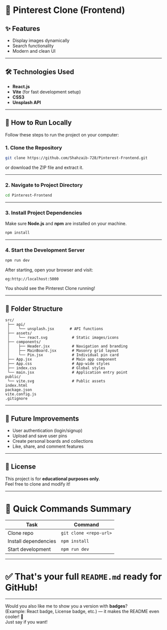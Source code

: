# 📌 Pinterest Clone (Frontend)

## ✨ Features

- Display images dynamically
- Search functionality 
- Modern and clean UI

---

## 🛠 Technologies Used

- **React.js**
- **Vite** (for fast development setup)
- **CSS3** 
- **Unsplash API** 

---

## 🚀 How to Run Locally

Follow these steps to run the project on your computer:

### 1. Clone the Repository

```bash
git clone https://github.com/Shahzaib-728/Pinterest-Frontend.git
```

or download the ZIP file and extract it.

---

### 2. Navigate to Project Directory

```bash
cd Pinterest-Frontend
```

---

### 3. Install Project Dependencies

Make sure **Node.js** and **npm** are installed on your machine.

```bash
npm install
```

---

### 4. Start the Development Server

```bash
npm run dev
```

After starting, open your browser and visit:

```
eg:http://localhost:5000
```

You should see the Pinterest Clone running!

---

## 📁 Folder Structure

```plaintext
src/
 ├── api/
 │    └── unsplash.jsx       # API functions 
 ├── assets/
 │    └── react.svg           # Static images/icons
 ├── components/
 │    ├── Header.jsx          # Navigation and branding
 │    ├── MainBoard.jsx       # Masonry grid layout
 │    └── Pin.jsx             # Individual pin card
 ├── App.jsx                  # Main app component
 ├── App.css                  # App-wide styles
 ├── index.css                # Global styles
 └── main.jsx                 # Application entry point
public/
 └── vite.svg                 # Public assets
index.html
package.json
vite.config.js
.gitignore
```

---


## 🚧 Future Improvements

- User authentication (login/signup)
- Upload and save user pins
- Create personal boards and collections
- Like, share, and comment features

---

## 🧾 License

This project is for **educational purposes only**.  
Feel free to clone and modify it!

---

# 🎯 Quick Commands Summary

| Task                  | Command                     |
|------------------------|------------------------------|
| Clone repo             | `git clone <repo-url>`       |
| Install dependencies   | `npm install`                |
| Start development      | `npm run dev`                |

---

# ✅ That's your full `README.md` ready for GitHub!

---

Would you also like me to show you a version with **badges**?  
(Example: React badge, License badge, etc.) — it makes the README even cooler! 🚀  
Just say if you want!
